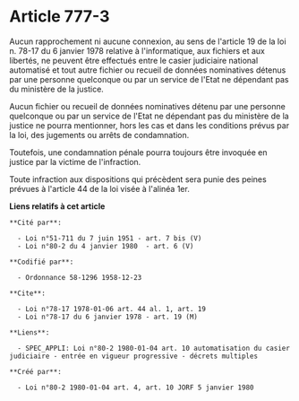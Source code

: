 # Article 777-3

Aucun rapprochement ni aucune connexion, au sens de l'article 19 de la loi n. 78-17 du 6 janvier 1978 relative à
l'informatique, aux fichiers et aux libertés, ne peuvent être effectués entre le casier judiciaire national automatisé et
tout autre fichier ou recueil de données nominatives détenus par une personne quelconque ou par un service de l'Etat ne
dépendant pas du ministère de la justice.

Aucun fichier ou recueil de données nominatives détenu par une personne quelconque ou par un service de l'Etat ne dépendant
pas du ministère de la justice ne pourra mentionner, hors les cas et dans les conditions prévus par la loi, des jugements ou
arrêts de condamnation.

Toutefois, une condamnation pénale pourra toujours être invoquée en justice par la victime de l'infraction.

Toute infraction aux dispositions qui précèdent sera punie des peines prévues à l'article 44 de la loi visée à l'alinéa 1er.

**Liens relatifs à cet article**

	**Cité par**:

	  - Loi n°51-711 du 7 juin 1951 - art. 7 bis (V)
	  - Loi n°80-2 du 4 janvier 1980  - art. 6 (V)

	**Codifié par**:

	  - Ordonnance 58-1296 1958-12-23

	**Cite**:

	  - Loi n°78-17 1978-01-06 art. 44 al. 1, art. 19
	  - Loi n°78-17 du 6 janvier 1978 - art. 19 (M)

	**Liens**:

	  - SPEC_APPLI: Loi n°80-2 1980-01-04 art. 10 automatisation du casier judiciaire - entrée en vigueur progressive - décrets multiples

	**Créé par**:

	  - Loi n°80-2 1980-01-04 art. 4, art. 10 JORF 5 janvier 1980
